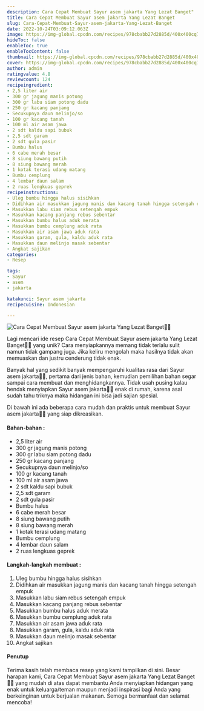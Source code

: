 ```yaml
---
description: Cara Cepat Membuat Sayur asem jakarta Yang Lezat Banget"
title: Cara Cepat Membuat Sayur asem jakarta Yang Lezat Banget
slug: Cara-Cepat-Membuat-Sayur-asem-jakarta-Yang-Lezat-Banget
date: 2022-10-24T03:09:12.063Z
image: https://img-global.cpcdn.com/recipes/978cbabb27d2885d/400x400cq70/photo.jpg
hideToc: false
enableToc: true
enableTocContent: false
thumbnail: https://img-global.cpcdn.com/recipes/978cbabb27d2885d/400x400cq70/photo.jpg
cover: https://img-global.cpcdn.com/recipes/978cbabb27d2885d/400x400cq70/photo.jpg
author: admin
ratingvalue: 4.8
reviewcount: 124
recipeingredient:
- 2,5 liter air
- 300 gr jagung manis potong
- 300 gr labu siam potong dadu
- 250 gr kacang panjang
- Secukupnya daun melinjo/so
- 100 gr kacang tanah
- 100 ml air asam jawa
- 2 sdt kaldu sapi bubuk
- 2,5 sdt garam
- 2 sdt gula pasir
- Bumbu halus
- 6 cabe merah besar
- 8 siung bawang putih
- 8 siung bawang merah
- 1 kotak terasi udang matang
- Bumbu cemplung
- 4 lembar daun salam
- 2 ruas lengkuas geprek
recipeinstructions:
- Uleg bumbu hingga halus sisihkan
- Didihkan air masukkan jagung manis dan kacang tanah hingga setengah empuk
- Masukkan labu siam rebus setengah empuk
- Masukkan kacang panjang rebus sebentar
- Masukkan bumbu halus aduk merata
- Masukkan bumbu cemplung aduk rata
- Masukkan air asam jawa aduk rata
- Masukkan garam, gula, kaldu aduk rata
- Masukkan daun melinjo masak sebentar
- Angkat sajikan
categories:
- Resep

tags:
- Sayur
- asem
- jakarta

katakunci: Sayur asem jakarta
recipecuisine: Indonesian

---
```


![Cara Cepat Membuat Sayur asem jakarta Yang Lezat Banget👩‍🍳](https://img-global.cpcdn.com/recipes/978cbabb27d2885d/400x400cq70/photo.jpg)

Lagi mencari ide resep Cara Cepat Membuat Sayur asem jakarta Yang Lezat Banget👩‍🍳 yang unik? Cara menyiapkannya memang tidak terlalu sulit namun tidak gampang juga. Jika keliru mengolah maka hasilnya tidak akan memuaskan dan justru cenderung tidak enak.

Banyak hal yang sedikit banyak mempengaruhi kualitas rasa dari Sayur asem jakarta👩‍🍳, pertama dari jenis bahan, kemudian pemilihan bahan segar sampai cara membuat dan menghidangkannya. Tidak usah pusing kalau hendak menyiapkan Sayur asem jakarta👩‍🍳 enak di rumah, karena asal sudah tahu triknya maka hidangan ini bisa jadi sajian spesial.

Di bawah ini ada beberapa cara mudah dan praktis untuk membuat Sayur asem jakarta👩‍🍳 yang siap dikreasikan.

<!--inarticleads1-->

#### Bahan-bahan :

- 2,5 liter air
- 300 gr jagung manis potong
- 300 gr labu siam potong dadu
- 250 gr kacang panjang
- Secukupnya daun melinjo/so
- 100 gr kacang tanah
- 100 ml air asam jawa
- 2 sdt kaldu sapi bubuk
- 2,5 sdt garam
- 2 sdt gula pasir
- Bumbu halus
- 6 cabe merah besar
- 8 siung bawang putih
- 8 siung bawang merah
- 1 kotak terasi udang matang
- Bumbu cemplung
- 4 lembar daun salam
- 2 ruas lengkuas geprek

<!--inarticleads2-->

#### Langkah-langkah membuat :

1. Uleg bumbu hingga halus sisihkan
1. Didihkan air masukkan jagung manis dan kacang tanah hingga setengah empuk
1. Masukkan labu siam rebus setengah empuk
1. Masukkan kacang panjang rebus sebentar
1. Masukkan bumbu halus aduk merata
1. Masukkan bumbu cemplung aduk rata
1. Masukkan air asam jawa aduk rata
1. Masukkan garam, gula, kaldu aduk rata
1. Masukkan daun melinjo masak sebentar
1. Angkat sajikan

#### Penutup

Terima kasih telah membaca resep yang kami tampilkan di sini. Besar harapan kami, Cara Cepat Membuat Sayur asem jakarta Yang Lezat Banget👩‍🍳 yang mudah di atas dapat membantu Anda menyiapkan hidangan yang enak untuk keluarga/teman maupun menjadi inspirasi bagi Anda yang berkeinginan untuk berjualan makanan. Semoga bermanfaat dan selamat mencoba!